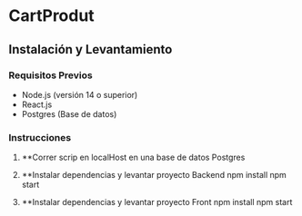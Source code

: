 # CartProdut

## Instalación y Levantamiento

### Requisitos Previos

- Node.js (versión 14 o superior)
- React.js
- Postgres (Base de datos)

### Instrucciones

1. **Correr scrip en localHost en una base de datos Postgres

2. **Instalar dependencias y levantar proyecto Backend
npm install
npm start

3. **Instalar dependencias y levantar proyecto Front
npm install
npm start

